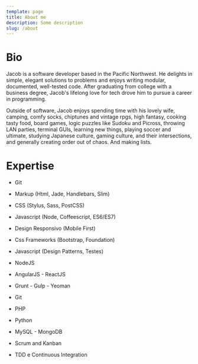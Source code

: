 ```yaml
---
template: page
title: About me
description: Some description
slug: /about
---
```


# Bio

Jacob is a software developer based in the Pacific Northwest. He delights in simple, elegant solutions to problems and enjoys writing modular, documented, well-tested code. After graduating from college with a business degree, Jacob's lifelong love for tech drove him to pursue a career in programming.

Outside of software, Jacob enjoys
spending time with his lovely wife,
camping,
comfy socks,
chiptunes and vintage rpgs,
high fantasy,
cooking tasty food,
board games,
logic puzzles like Sudoku and Picross,
throwing LAN parties,
terminal GUIs,
learning new things,
playing soccer and ultimate,
studying Japanese culture, gaming culture, and their intersections,
and generally creating order out of chaos.
And making lists.

# Expertise

- Git
- Markup (Html, Jade, Handlebars, Slim)
- CSS (Stylus, Sass, PostCSS)
- Javascript (Node, Coffeescript, ES6/ES7)


- Design Responsivo (Mobile First)
- Css Frameworks (Bootstrap, Foundation)
- Javascript (Design Patterns, Testes)
- NodeJS
- AngularJS - ReactJS
- Grunt - Gulp - Yeoman
- Git
- PHP
- Python
- MySQL - MongoDB
- Scrum and Kanban
- TDD e Continuous Integration
